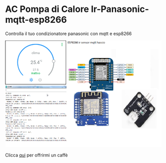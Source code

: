 # AC Pompa di Calore Ir-Panasonic-mqtt-esp8266
Controlla il tuo condizionatore panasonic con  mqtt e esp8266


<img src="https://github.com/riddik14/Ir-Panasonic-mqtt-esp8266/blob/master/Immagine.png">

Clicca <a href="https://www.paypal.me/DomenicoCeccarelli">qui</a> per offrirmi un caffè
